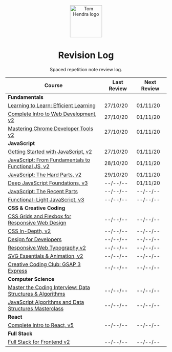 <div align=center>
<img alt="Tom Hendra logo" src="https://res.cloudinary.com/tomhendra/image/upload/v1567091669/tomhendra-logo/tomhendra-logo-round-1024.png" width="100" />
<h1>Revision Log</h1>
<p>Spaced repetition note review log.</p>
</div>

| Course                                                                                                                   | Last Review | Next Review |
| ------------------------------------------------------------------------------------------------------------------------ | ----------- | ----------- |
| **Fundamentals**                                                                                                         |             |             |
| [Learning to Learn: Efficient Learning](10-learning-to-learn)                                                            | 27/10/20    | 01/11/20    |
| [Complete Intro to Web Development, v2](14-fem-beginner/1-complete-intro-to-web-development-v2)                          | 27/10/20    | 01/11/20    |
| [Mastering Chrome Developer Tools v2](14-fem-beginner/5-mastering-chrome-developer-tools-v2)                             | 27/10/20    | 01/11/20    |
| **JavaScript**                                                                                                           |             |             |
| [Getting Started with JavaScript, v2](14-fem-beginner/2-getting-started-with-javascript-v2)                              | 27/10/20    | 01/11/20    |
| [JavaScript: From Fundamentals to Functional JS, v2](14-fem-beginner/4-javascript-from-fundamentals-to-functional-js-v2) | 28/10/20    | 01/11/20    |
| [JavaScript: The Hard Parts, v2](15-fem-professional/1-javascript-the-hard-parts-v2)                                     | 29/10/20    | 01/11/20    |
| [Deep JavaScript Foundations, v3](15-fem-professional/2-deep-javascript-foundations-v3)                                  | --/--/--    | 01/11/20    |
| [JavaScript: The Recent Parts](15-fem-professional/3-javascript-the-recent-parts)                                        | --/--/--    | --/--/--    |
| [Functional-Light JavaScript, v3](15-fem-professional/5-functional-light-javascript-v3)                                  | --/--/--    | --/--/--    |
| **CSS & Creative Coding**                                                                                                |             |             |
| [CSS Grids and Flexbox for Responsive Web Design](14-fem-beginner/3-css-grids-and-flexbox-for-responsive-web-design)     | --/--/--    | --/--/--    |
| [CSS In-Depth, v2](15-fem-professional/6-css-in-depth-v2)                                                                | --/--/--    | --/--/--    |
| [Design for Developers](16-fem-design-to-code/1-design-for-developers)                                                   | --/--/--    | --/--/--    |
| [Responsive Web Typography v2](16-fem-design-to-code/2-responsive-web-typography-v2)                                     | --/--/--    | --/--/--    |
| [SVG Essentials & Animation, v2](16-fem-design-to-code/3-svg-essentials-and-animation-v2)                                | --/--/--    | --/--/--    |
| [Creative Coding Club: GSAP 3 Express](https://www.creativecodingclub.com/courses/gsap-3-express)                        | --/--/--    | --/--/--    |
| **Computer Science**                                                                                                     |             |             |
| [Master the Coding Interview: Data Structures & Algorithms](11-master-the-coding-interview)                              | --/--/--    | --/--/--    |
| [JavaScript Algorithms and Data Structures Masterclass](3-algorithms-and-data-structures)                                | --/--/--    | --/--/--    |
| **React**                                                                                                                |             |             |
| [Complete Intro to React, v5](15-fem-professional/)                                                                      | --/--/--    | --/--/--    |
| **Full Stack**                                                                                                           |             |             |
| [Full Stack for Frontend v2](15-fem-professional/7-full-stack-for-front-end-engineers-v2)                                | --/--/--    | --/--/--    |
